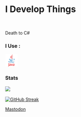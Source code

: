 <h1>
I Develop Things
</h1>
<img src="https://komarev.com/ghpvc/?username=JessSystemV&style=flat-square&color=blue" alt=""/>


Death to C#


### I Use :
<div>
  <img src="https://github.com/devicons/devicon/blob/master/icons/java/java-original-wordmark.svg" title="Java" alt="Java" width="40" height="40"/>&nbsp;
  
 
 
</div>


### Stats

![](https://github-readme-stats.vercel.app/api?username=JessSystemV&theme=dark&hide_border=false&include_all_commits=true&count_private=true)

[![GitHub Streak](http://github-readme-streak-stats.herokuapp.com?user=JessSystemV&theme=dark&hide_border=true)](https://git.io/streak-stats)

<a rel="me" href="https://masto.meowly.org/@jess">Mastodon</a>
